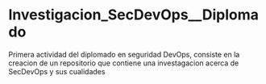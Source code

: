 # Investigacion_SecDevOps__Diplomado
Primera actividad del diplomado en seguridad DevOps, consiste en la creacion de un repositorio que contiene una investagacion acerca de SecDevOps y sus cualidades

